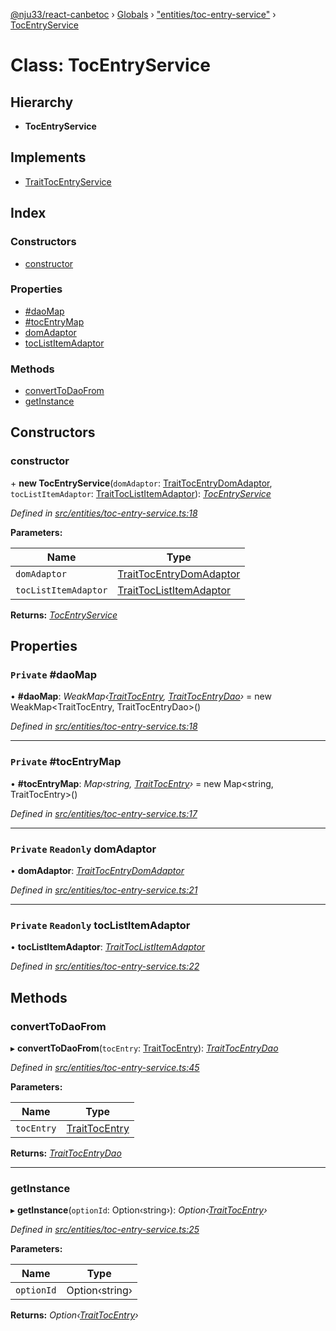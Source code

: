 [@nju33/react-canbetoc](../README.md) › [Globals](../globals.md) › ["entities/toc-entry-service"](../modules/_entities_toc_entry_service_.md) › [TocEntryService](_entities_toc_entry_service_.tocentryservice.md)

# Class: TocEntryService

## Hierarchy

* **TocEntryService**

## Implements

* [TraitTocEntryService](../interfaces/_entities_toc_entry_service_.traittocentryservice.md)

## Index

### Constructors

* [constructor](_entities_toc_entry_service_.tocentryservice.md#constructor)

### Properties

* [#daoMap](_entities_toc_entry_service_.tocentryservice.md#private-#daomap)
* [#tocEntryMap](_entities_toc_entry_service_.tocentryservice.md#private-#tocentrymap)
* [domAdaptor](_entities_toc_entry_service_.tocentryservice.md#private-readonly-domadaptor)
* [tocListItemAdaptor](_entities_toc_entry_service_.tocentryservice.md#private-readonly-toclistitemadaptor)

### Methods

* [convertToDaoFrom](_entities_toc_entry_service_.tocentryservice.md#converttodaofrom)
* [getInstance](_entities_toc_entry_service_.tocentryservice.md#getinstance)

## Constructors

###  constructor

\+ **new TocEntryService**(`domAdaptor`: [TraitTocEntryDomAdaptor](../interfaces/_entities_toc_entry_dom_adaptor_.traittocentrydomadaptor.md), `tocListItemAdaptor`: [TraitTocListItemAdaptor](../interfaces/_entities_toc_list_item_adaptor_.traittoclistitemadaptor.md)): *[TocEntryService](_entities_toc_entry_service_.tocentryservice.md)*

*Defined in [src/entities/toc-entry-service.ts:18](https://github.com/nju33/react-canbetoc/blob/9a57d40/src/entities/toc-entry-service.ts#L18)*

**Parameters:**

Name | Type |
------ | ------ |
`domAdaptor` | [TraitTocEntryDomAdaptor](../interfaces/_entities_toc_entry_dom_adaptor_.traittocentrydomadaptor.md) |
`tocListItemAdaptor` | [TraitTocListItemAdaptor](../interfaces/_entities_toc_list_item_adaptor_.traittoclistitemadaptor.md) |

**Returns:** *[TocEntryService](_entities_toc_entry_service_.tocentryservice.md)*

## Properties

### `Private` #daoMap

• **#daoMap**: *WeakMap‹[TraitTocEntry](../interfaces/_entities_toc_entry_.traittocentry.md), [TraitTocEntryDao](../interfaces/_entities_toc_entry_dao_.traittocentrydao.md)›* = new WeakMap<TraitTocEntry, TraitTocEntryDao>()

*Defined in [src/entities/toc-entry-service.ts:18](https://github.com/nju33/react-canbetoc/blob/9a57d40/src/entities/toc-entry-service.ts#L18)*

___

### `Private` #tocEntryMap

• **#tocEntryMap**: *Map‹string, [TraitTocEntry](../interfaces/_entities_toc_entry_.traittocentry.md)›* = new Map<string, TraitTocEntry>()

*Defined in [src/entities/toc-entry-service.ts:17](https://github.com/nju33/react-canbetoc/blob/9a57d40/src/entities/toc-entry-service.ts#L17)*

___

### `Private` `Readonly` domAdaptor

• **domAdaptor**: *[TraitTocEntryDomAdaptor](../interfaces/_entities_toc_entry_dom_adaptor_.traittocentrydomadaptor.md)*

*Defined in [src/entities/toc-entry-service.ts:21](https://github.com/nju33/react-canbetoc/blob/9a57d40/src/entities/toc-entry-service.ts#L21)*

___

### `Private` `Readonly` tocListItemAdaptor

• **tocListItemAdaptor**: *[TraitTocListItemAdaptor](../interfaces/_entities_toc_list_item_adaptor_.traittoclistitemadaptor.md)*

*Defined in [src/entities/toc-entry-service.ts:22](https://github.com/nju33/react-canbetoc/blob/9a57d40/src/entities/toc-entry-service.ts#L22)*

## Methods

###  convertToDaoFrom

▸ **convertToDaoFrom**(`tocEntry`: [TraitTocEntry](../interfaces/_entities_toc_entry_.traittocentry.md)): *[TraitTocEntryDao](../interfaces/_entities_toc_entry_dao_.traittocentrydao.md)*

*Defined in [src/entities/toc-entry-service.ts:45](https://github.com/nju33/react-canbetoc/blob/9a57d40/src/entities/toc-entry-service.ts#L45)*

**Parameters:**

Name | Type |
------ | ------ |
`tocEntry` | [TraitTocEntry](../interfaces/_entities_toc_entry_.traittocentry.md) |

**Returns:** *[TraitTocEntryDao](../interfaces/_entities_toc_entry_dao_.traittocentrydao.md)*

___

###  getInstance

▸ **getInstance**(`optionId`: Option‹string›): *Option‹[TraitTocEntry](../interfaces/_entities_toc_entry_.traittocentry.md)›*

*Defined in [src/entities/toc-entry-service.ts:25](https://github.com/nju33/react-canbetoc/blob/9a57d40/src/entities/toc-entry-service.ts#L25)*

**Parameters:**

Name | Type |
------ | ------ |
`optionId` | Option‹string› |

**Returns:** *Option‹[TraitTocEntry](../interfaces/_entities_toc_entry_.traittocentry.md)›*
